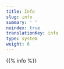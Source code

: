 ```yaml
---
title: Info
slug: info
summary: ' '
noindex: true
translationKey: info
type: system
weight: 6
---
```

{{% info %}}